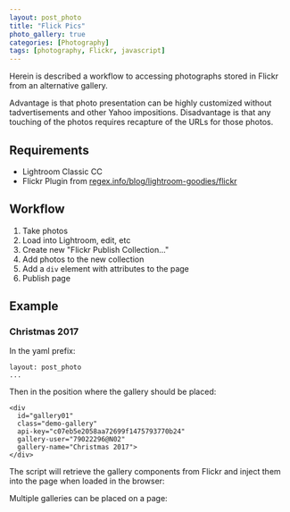 ```yaml
---
layout: post_photo
title: "Flick Pics"
photo_gallery: true
categories: [Photography]
tags: [photography, Flickr, javascript]
---
```


Herein is described a workflow to accessing photographs stored in Flickr from an alternative gallery.

Advantage is that photo presentation can be highly customized without tadvertisements and other Yahoo impositions. Disadvantage is that any touching of the photos requires recapture of the URLs for those photos. 

<!--break-->

## Requirements

* Lightroom Classic CC
* Flickr Plugin from [regex.info/blog/lightroom-goodies/flickr](http://regex.info/blog/lightroom-goodies/flickr)

## Workflow

1. Take photos
2. Load into Lightroom, edit, etc
3. Create new "Flickr Publish Collection..."
4. Add photos to the new collection
5. Add a `div` element with attributes to the page
6. Publish page

## Example

### Christmas 2017

In the yaml prefix:

```
layout: post_photo
...
```

Then in the position where the gallery should be placed:

```
<div 
  id="gallery01" 
  class="demo-gallery" 
  api-key="c07eb5e2058aa72699f1475793770b24"
  gallery-user="79022296@N02"
  gallery-name="Christmas 2017">
</div>
```

The script will retrieve the gallery components from Flickr and inject them into the page when loaded in the browser:

<div 
  id="gallery01" 
  class="demo-gallery" 
  api-key="c07eb5e2058aa72699f1475793770b24"
  gallery-user="79022296@N02"
  gallery-name="Christmas 2017">
</div>

Multiple galleries can be placed on a page:

<div 
  id="gallery02" 
  class="demo-gallery" 
  api-key="c07eb5e2058aa72699f1475793770b24"
  gallery-user="79022296@N02"
  gallery-name="TEST01">
</div>

